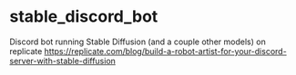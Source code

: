 # stable_discord_bot
Discord bot running Stable Diffusion (and a couple other models) on replicate
https://replicate.com/blog/build-a-robot-artist-for-your-discord-server-with-stable-diffusion
